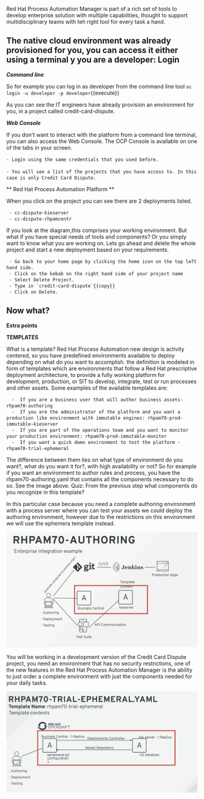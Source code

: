 Red Hat Process Automation Manager is part of a rich set of tools to develop enterprise solution with multiple capabilities, thought to support multidisciplinary teams with teh right tool for every task a hand.

The native cloud environment was already provisioned for you, you can access it either using a terminal y you are a developer:
Login
-----

***Command line***

So for example you can log in as developer from the command line tool `oc login -u developer -p developer`{{execute}}

As you can see the IT engineers have already provision an environment for you, in a project called credit-card-dispute.


***Web Console***

If you don't want to interact with the platform from a command line terminal, you can also access the Web Console. The OCP Console is available on one of the tabs in your screen.

    - Login using the same credentials that you used before.

    - You will see a list of the projects that you have access to. In this case is only Credit Card Dispute.

** Red Hat Process Automation Platform **

When you click on the project you can see there are 2 deployments listed.

     - cc-dispute-kieserver
     - cc-dispute-rhpamcentr

 If you look at the diagram,this comprises your working environment.
 But what if you have special needs of tools and components? Or you simply want to know what you are working on.
 Lets go ahead and delete the whole project and start a new deployment based on your requirements.

     - Go back to your home page by clicking the home icon on the top left hand side.
     - Click on the kebab on the right hand side of your project name
     - Select Delete Project.
     - Type in `credit-card-dispute`{{copy}}
     - Click on Delete.

Now what?
---------
****Extra points****


****TEMPLATES****


 What is a template? Red Hat Process Automation new design is activity centered, so you have predefined environments available to deploy depending on what do you want to accomplish. the definition is modeled in form of templates which are environments that follow a Red Hat prescriptive deployment architecture, to provide a fully working  platform for development, production, or SIT  to develop, integrate, test or run processes and other assets.
 Some examples of the available templates are:

      -  If you are a business user that will author business assets- rhpam70-authoring
      -  If you are the administrator of the platform and you want a production like environment with immutable engines: rhpam70-prod-immutable-kieserver
      -  If you are part of the operations team and you want to monitor your production environment: rhpam70-prod-immutable-monitor
      -  If you want a quick demo environment to test the platform - rhpam70-trial-ephemeral

 The difference between them lies on what type of environment do you want?, what do you want it for?, with high availability or not? So for example if you want an environment to author rules and process, you have the rhpam70-authoring.yaml that contains all the components necessary to do so. See the image above.
 Quiz: From the previous step what components do you recognize in this template?

 In this particular case because you need a complete authoring environment with a process server where you can test your assets we could deploy the authoring environment, however due to the restrictions on this environment we will use the ephemera template instead.

<img src="../../assets/middleware/rhpam-7-workshop/rhpam70-authoring.png" width="600" />

You will be working in a development version of the Credit Card Dispute project, you need an environment that has no security restrictions, one of the new features in the Red Hat Process Automation Manager is the ability to just order a complete environment with just the components needed for your daily tasks.

<img src="../../assets/middleware/rhpam-7-workshop/rhpam70-ephimeral-template.png" width="600" />


